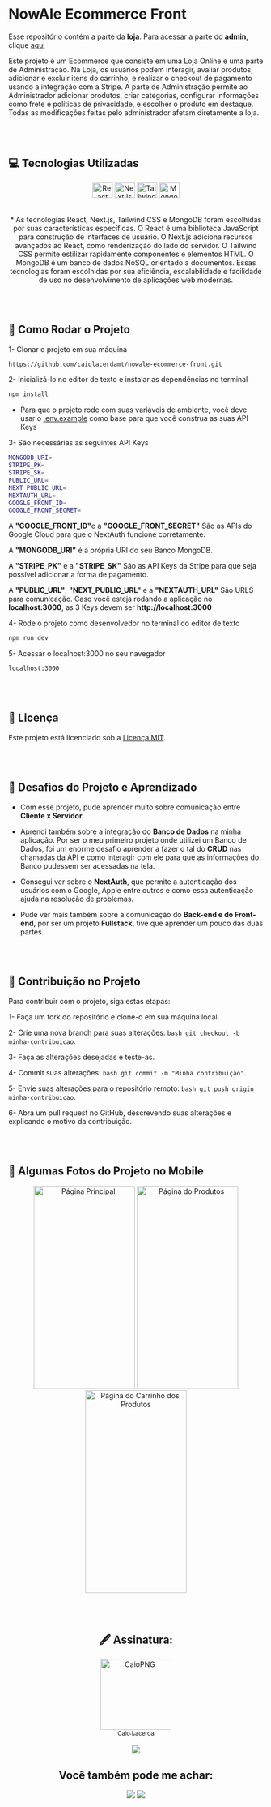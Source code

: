 # NowAle Ecommerce Front

Esse repositório contém a parte da <b>loja</b>. Para acessar a parte do <b>admin</b>, clique <a href="https://github.com/caiolacerdamt/nowale-ecommerce-admin">aqui</a>

Este projeto é um Ecommerce que consiste em uma Loja Online e uma parte de Administração. Na Loja, os usuários podem interagir, avaliar produtos, adicionar e excluir itens do carrinho, e realizar o checkout de pagamento usando a integração com a Stripe. A parte de Administração permite ao Administrador adicionar produtos, criar categorias, configurar informações como frete e políticas de privacidade, e escolher o produto em destaque. Todas as modificações feitas pelo administrador afetam diretamente a loja.

<br> <br>

## 💻 Tecnologias Utilizadas

<div align="center">
 <img align="center" alt="React" height="30" width="40" src="https://cdn.jsdelivr.net/gh/devicons/devicon/icons/react/react-original.svg" >
  <img align="center" alt="NextJs" height="30" width="40" src="https://cdn.jsdelivr.net/gh/devicons/devicon/icons/nextjs/nextjs-original.svg" >
  <img align="center" alt="TailwindCSS" height="30" width="40" src="https://cdn.jsdelivr.net/gh/devicons/devicon/icons/tailwindcss/tailwindcss-plain.svg" />
  <img align="center" alt="MongoDB" height="30" width="40" src="https://cdn.jsdelivr.net/gh/devicons/devicon/icons/mongodb/mongodb-plain.svg" />
  <br> <br> <br>
  * As tecnologias React, Next.js, Tailwind CSS e MongoDB foram escolhidas por suas características específicas. O React é uma biblioteca JavaScript para construção de interfaces de usuário. O Next.js adiciona recursos avançados ao React, como renderização do lado do servidor. O Tailwind CSS permite estilizar rapidamente componentes e elementos HTML. O MongoDB é um banco de dados NoSQL orientado a documentos. Essas tecnologias foram escolhidas por sua eficiência, escalabilidade e facilidade de uso no desenvolvimento de aplicações web modernas.
</div>

<br> <br>

## 🔧 Como Rodar o Projeto

1- Clonar o projeto em sua máquina
```bash
https://github.com/caiolacerdamt/nowale-ecommerce-front.git
```

2- Inicializá-lo no editor de texto e instalar as dependências no terminal
```bash
npm install
```

* Para que o projeto rode com suas variáveis de ambiente, você deve usar o <a href="https://github.com/caiolacerdamt/nowale-ecommerce-admin/blob/master/.env.example">.env.example</a> como base para que você construa as suas API Keys
  
3- São necessárias as seguintes API Keys
```bash
MONGODB_URI=
STRIPE_PK=
STRIPE_SK=
PUBLIC_URL=
NEXT_PUBLIC_URL=
NEXTAUTH_URL=
GOOGLE_FRONT_ID=
GOOGLE_FRONT_SECRET=
```
A <b>"GOOGLE_FRONT_ID"</b>e a <b>"GOOGLE_FRONT_SECRET"</b> São as APIs do Google Cloud para que o NextAuth funcione corretamente. 

A <b>"MONGODB_URI"</b> é a própria URI do seu Banco MongoDB.

A <b>"STRIPE_PK"</b> e a <b>"STRIPE_SK"</b> São as API Keys da Stripe para que seja possível adicionar a forma de pagamento.

A <b>"PUBLIC_URL"</b>, <b>"NEXT_PUBLIC_URL"</b> e a <b>"NEXTAUTH_URL"</b> São URLS para comunicação. Caso você esteja rodando a aplicação no <b>localhost:3000</b>, as 3 Keys devem ser <b>http://localhost:3000</b>

4- Rode o projeto como desenvolvedor no terminal do editor de texto
```bash
npm run dev
```

5- Acessar o localhost:3000 no seu navegador
```bash
localhost:3000
```
<br> <br>

## 💼 Licença

Este projeto está licenciado sob a [Licença MIT](LICENSE.md).

<br> <br> 


## 🎇 Desafios do Projeto e Aprendizado

* Com esse projeto, pude aprender muito sobre comunicação entre <b>Cliente x Servidor</b>.

* Aprendi também sobre a integração do <b>Banco de Dados</b> na minha aplicação. Por ser o meu primeiro projeto onde utilizei um Banco de Dados, foi um enorme desafio aprender a fazer o tal do <b>CRUD</b> nas chamadas da API e como interagir com ele para que as informações do Banco pudessem ser acessadas na tela.

* Consegui ver sobre o <b>NextAuth</b>, que permite a autenticação dos usuários com o Google, Apple entre outros e como essa autenticação ajuda na resolução de problemas.

* Pude ver mais também sobre a comunicação do <b>Back-end e do Front-end</b>, por ser um projeto <b>Fullstack</b>, tive que aprender um pouco das duas partes.

<br> <br>

## 🤝 Contribuição no Projeto

Para contribuir com o projeto, siga estas etapas:

1- Faça um fork do repositório e clone-o em sua máquina local.

2- Crie uma nova branch para suas alterações: ```bash git checkout -b minha-contribuicao```.

3- Faça as alterações desejadas e teste-as.

4- Commit suas alterações: ```bash git commit -m "Minha contribuição"```.

5- Envie suas alterações para o repositório remoto: ```bash git push origin minha-contribuicao```.

6- Abra um pull request no GitHub, descrevendo suas alterações e explicando o motivo da contribuição.

<br> <br>

## 📸 Algumas Fotos do Projeto no Mobile
<div align="center">
    <img alt="Página Principal" width="200" height="400" src="">

  <img alt="Página do Produtos" width="200" height="400" src="https://caiolmt-next-ecommerce.s3.us-east-1.amazonaws.com/mobile.png?response-content-disposition=inline&X-Amz-Security-Token=IQoJb3JpZ2luX2VjEIP%2F%2F%2F%2F%2F%2F%2F%2F%2F%2FwEaCXNhLWVhc3QtMSJGMEQCIBsaUu%2F%2BmHJf3sfQLMH9nqx4WxbIxVQlyLBVR%2BaDBZcpAiBP4R%2BX12frxVON0C4dXEuzpRrBUI2PgTdlHK6esijmNSrkAgg8EAAaDDQ3NTY4MjIzODA1MiIMJNAeZBDMXqQ8ILbDKsECbHritu4sXW%2FGySS1ZIBtPEne%2Ff0R1GjAjwokuxaaWzRdhqVOdsGdp1N6LSq%2BgEURWSkXG3jWqv8c8KmP8liWUAIiYqvHll3L6szb6j2aSkxVyEuCBZov9fVHhnQVOS2lW7bLePNm1xcXGgixWmT%2BczsgKjVpevz5ksCoTR63cY5n5f%2Bns81iH%2FklhfY64olvV3T9AYnkZcjcwn%2Fcg3JITj7SMMxb961kIllp0TDzH7%2FtGLIM9%2FhugJdLiDXxoR18KScfBAMh3x6nbArQci5Y%2BJHiu8OcjP5cP70WwtPYv2toILvQKVJk%2F%2B7K2ENH1TAEFG4joZgjJfhhvKf7acdY7c%2BFMfZgMKP%2FLs%2BHELTL9IBjag01hMkjshQhLMBA5aAowunhK%2BmdRITpOIi1I8yKMTlIpiVMdJYiT3YPX41cAAk8MMGlt60GOrQCuM8INVNdgRIWQ48NYekiY1Z%2FUQf89U5LbEDdOd4qfhJC1lqT8hWeNVzVOgq%2FgfgUjb1n4uTffmuDIzxNZEL7xB8TGKwl29xV4S5cnT1bqjyJZQgwXyPuzPHyiNTF0IvdVrkcdpKY%2B7u7lbJh4wWDBmXy3wkCV2XKpIlFDRULTt%2F%2FVnuFtwmyCiar6wHNsPMICQYl5VRbbzpFBy%2BvujV2KuoFfCoCiq4nae2bvWafCp0v2Xcwqyl3c6F1w60oUX%2FzvpXy9CyEx2aWUHesx3B6XA4ZKub%2BKRaTq%2BbFHO2ZQnQlX1GMf2Zrjnx1e%2Beh0FMMwIMemH8WB4PY%2FsxMvnwowte8%2BLupqCHJBreWoF%2FxVzNLSj2ZTaytfKFXbv%2BK90Gup3VW7CfGs8sNe9Ef0WJKrMP1XWI%3D&X-Amz-Algorithm=AWS4-HMAC-SHA256&X-Amz-Date=20240122T023211Z&X-Amz-SignedHeaders=host&X-Amz-Expires=300&X-Amz-Credential=ASIAW5QG65ZSGQ5NFSDU%2F20240122%2Fus-east-1%2Fs3%2Faws4_request&X-Amz-Signature=857f042c48484c5b934eb21602248d6304a5a699176b689efd5900cc55a953ad">

  <img alt="Página do Carrinho dos Produtos" width="200" height="400" src="https://caiolmt-next-ecommerce.s3.us-east-1.amazonaws.com/mobile%20%282%29.png?response-content-disposition=inline&X-Amz-Security-Token=IQoJb3JpZ2luX2VjEIP%2F%2F%2F%2F%2F%2F%2F%2F%2F%2FwEaCXNhLWVhc3QtMSJGMEQCIBsaUu%2F%2BmHJf3sfQLMH9nqx4WxbIxVQlyLBVR%2BaDBZcpAiBP4R%2BX12frxVON0C4dXEuzpRrBUI2PgTdlHK6esijmNSrkAgg8EAAaDDQ3NTY4MjIzODA1MiIMJNAeZBDMXqQ8ILbDKsECbHritu4sXW%2FGySS1ZIBtPEne%2Ff0R1GjAjwokuxaaWzRdhqVOdsGdp1N6LSq%2BgEURWSkXG3jWqv8c8KmP8liWUAIiYqvHll3L6szb6j2aSkxVyEuCBZov9fVHhnQVOS2lW7bLePNm1xcXGgixWmT%2BczsgKjVpevz5ksCoTR63cY5n5f%2Bns81iH%2FklhfY64olvV3T9AYnkZcjcwn%2Fcg3JITj7SMMxb961kIllp0TDzH7%2FtGLIM9%2FhugJdLiDXxoR18KScfBAMh3x6nbArQci5Y%2BJHiu8OcjP5cP70WwtPYv2toILvQKVJk%2F%2B7K2ENH1TAEFG4joZgjJfhhvKf7acdY7c%2BFMfZgMKP%2FLs%2BHELTL9IBjag01hMkjshQhLMBA5aAowunhK%2BmdRITpOIi1I8yKMTlIpiVMdJYiT3YPX41cAAk8MMGlt60GOrQCuM8INVNdgRIWQ48NYekiY1Z%2FUQf89U5LbEDdOd4qfhJC1lqT8hWeNVzVOgq%2FgfgUjb1n4uTffmuDIzxNZEL7xB8TGKwl29xV4S5cnT1bqjyJZQgwXyPuzPHyiNTF0IvdVrkcdpKY%2B7u7lbJh4wWDBmXy3wkCV2XKpIlFDRULTt%2F%2FVnuFtwmyCiar6wHNsPMICQYl5VRbbzpFBy%2BvujV2KuoFfCoCiq4nae2bvWafCp0v2Xcwqyl3c6F1w60oUX%2FzvpXy9CyEx2aWUHesx3B6XA4ZKub%2BKRaTq%2BbFHO2ZQnQlX1GMf2Zrjnx1e%2Beh0FMMwIMemH8WB4PY%2FsxMvnwowte8%2BLupqCHJBreWoF%2FxVzNLSj2ZTaytfKFXbv%2BK90Gup3VW7CfGs8sNe9Ef0WJKrMP1XWI%3D&X-Amz-Algorithm=AWS4-HMAC-SHA256&X-Amz-Date=20240122T023159Z&X-Amz-SignedHeaders=host&X-Amz-Expires=300&X-Amz-Credential=ASIAW5QG65ZSGQ5NFSDU%2F20240122%2Fus-east-1%2Fs3%2Faws4_request&X-Amz-Signature=f150863253ca219a23e62b023e8fffc2ad2a46e03bb2b54d83e2bdb56ee85f6b">
</div>

<br> <br>

 <div align="center">
  <h2> 🖋 Assinatura: </h2>
  <a href="https://github.com/caiolacerdamt"><img align="center" alt="CaioPNG" width="140" src="https://user-images.githubusercontent.com/122616615/225480551-032ab453-4f73-4978-b666-9432ba0e68ba.jpeg"><br><sub align="center">Caio Lacerda</sub>
  </a><br><br>
  <a href="https://github.com/caiolacerdamt"><img src="https://img.shields.io/badge/GitHub-100000?style=for-the-badge&logo=github&logoColor=white"></a>
  </div>
  
  <div align="center">
    <h2> Você também pode me achar: </h2>
<a href= https://www.linkedin.com/in/caiolacerdamt/><img src="https://img.shields.io/badge/LinkedIn-0077B5?style=for-the-badge&logo=linkedin&logoColor=white"></a>
 <a href="https://instagram.com/caiolmt" target="_blank"><img src="https://img.shields.io/badge/-Instagram-%23E4405F?style=for-the-badge&logo=instagram&logoColor=white" target="_blank"></a>
</div>
  


